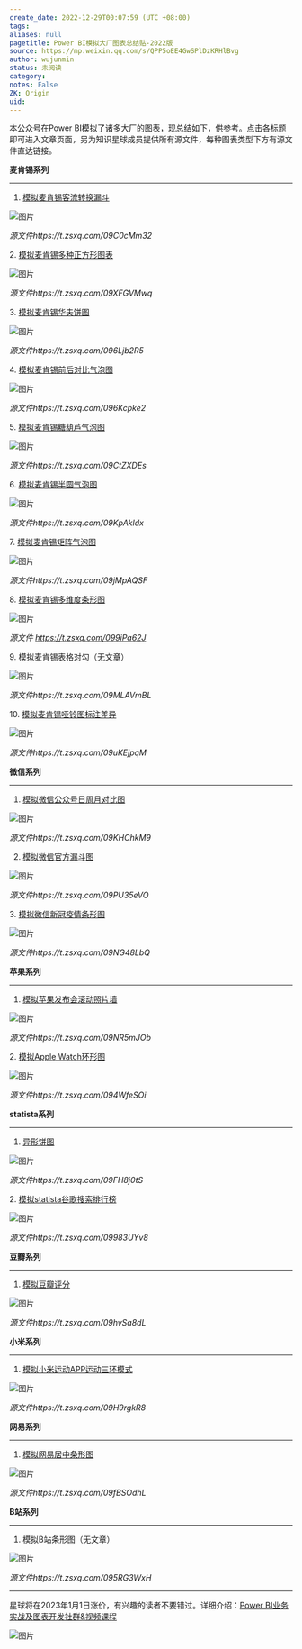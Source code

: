 ```yaml
---
create_date: 2022-12-29T00:07:59 (UTC +08:00)
tags: 
aliases: null
pagetitle: Power BI模拟大厂图表总结贴-2022版
source: https://mp.weixin.qq.com/s/QPP5oEE4GwSPlDzKRHlBvg
author: wujunmin
status: 未阅读
category: 
notes: False
ZK: Origin
uid: 
---
```


本公众号在Power BI模拟了诸多大厂的图表，现总结如下，供参考。点击各标题即可进入文章页面，另为知识星球成员提供所有源文件，每种图表类型下方有源文件直达链接。  

**麦肯锡系列**

___

1.  [模拟麦肯锡客流转换漏斗](http://mp.weixin.qq.com/s?__biz=MzIxOTQ5MjQxNQ==&mid=2247489983&idx=1&sn=508833498ce3d2368e1beb2643ae4f52&chksm=97db20efa0aca9f9284f4810b7b22dff50c6a7880fc5bb6b426b924c6f45775bc70b18173607&scene=21#wechat_redirect)
    

![图片](https://mmbiz.qpic.cn/mmbiz_png/JHQQIBqYy6TyHUerXUUAGvINiawG9xffh7YlMMibBKw2yXIWia2XkTB1xODWcUgia61tiayzOsUegGU7Un9cgHXfqxA/640?wx_fmt=png&wxfrom=5&wx_lazy=1&wx_co=1)

_源文件https://t.zsxq.com/09C0cMm32_

2\. [模拟麦肯锡多种正方形图表](http://mp.weixin.qq.com/s?__biz=MzIxOTQ5MjQxNQ==&mid=2247490011&idx=1&sn=799e0b3589b0c8c185aad500781c1899&chksm=97db208ba0aca99df5a7e2f840bfe711e12e796631ee5817395140c754041d03905e4d684ae1&scene=21#wechat_redirect)

![图片](https://mmbiz.qpic.cn/mmbiz_png/JHQQIBqYy6SBquDG9xgDNAybuzuI5iaNOQM0WgSMj7iaBF17DXcicfOcJFWzpmZyHDqOhbmDnezdUGcbaAdF8eg1Q/640?wx_fmt=png&wxfrom=5&wx_lazy=1&wx_co=1)

_源文件https://t.zsxq.com/09XFGVMwq_

3\. [模拟麦肯锡华夫饼图](http://mp.weixin.qq.com/s?__biz=MzIxOTQ5MjQxNQ==&mid=2247490050&idx=1&sn=7c399f474d9a125d8fd6bb5007f4bf52&chksm=97db2352a0acaa4454c6a0dd1a5a4791aa01fbc4ed58b5852290587f9e01690230270e21095f&scene=21#wechat_redirect)

![图片](https://mmbiz.qpic.cn/mmbiz_png/JHQQIBqYy6TUibZ66MM9Gtck9cfl9HnibFicLyicn2T9nalesXJNEM63Uc3Qic5FsSP5PNwXnZZB9XfpIRgm6ekYjEQ/640?wx_fmt=png&wxfrom=5&wx_lazy=1&wx_co=1)

_源文件https://t.zsxq.com/096Ljb2R5_

4\. [模拟麦肯锡前后对比气泡图](http://mp.weixin.qq.com/s?__biz=MzIxOTQ5MjQxNQ==&mid=2247490318&idx=1&sn=41a29f495ca0f50ee68692145e87f090&chksm=97db225ea0acab480f855464658b398693e1608b6c7c89bbf8fe2003d088802a42c1d5fa2a8d&scene=21#wechat_redirect)

![图片](https://mmbiz.qpic.cn/mmbiz_png/JHQQIBqYy6TWSdwdAdn50sY1KjvvZ1oL5icHFcuAVx1jn44icqlNIGB1VO3QIvKd5Hw2wmkcUSiaxpDefKPJrAxeA/640?wx_fmt=png&wxfrom=5&wx_lazy=1&wx_co=1)

_源文件https://t.zsxq.com/096Kcpke2_

5\. [模拟麦肯锡糖葫芦气泡图](http://mp.weixin.qq.com/s?__biz=MzIxOTQ5MjQxNQ==&mid=2247490653&idx=1&sn=6b601462fa1e0e77668d321295e0d2d1&chksm=97db250da0acac1b5e3f8213a624f1fb005c7e98ef8b0d75620685d4d35f2963fc3d06a97c4b&scene=21#wechat_redirect)

![图片](https://mmbiz.qpic.cn/mmbiz_png/JHQQIBqYy6RXfjBuIiaRm8roPNrpeN4F0J7Iib8SJia0XicwYe5joE16SbVnWkcuWaVTNpkOydqX8skibBaEdKtNFxA/640?wx_fmt=png&wxfrom=5&wx_lazy=1&wx_co=1)

_源文件https://t.zsxq.com/09CtZXDEs_

6\. [模拟麦肯锡半圆气泡图](http://mp.weixin.qq.com/s?__biz=MzIxOTQ5MjQxNQ==&mid=2247490763&idx=1&sn=9414b2c58d455b586cd3b3bac5b736b1&chksm=97db259ba0acac8d60cae4eb1488ae0e3e78003b4f7390df56ac05ab50f2296779003f06c1bb&scene=21#wechat_redirect)

![图片](https://mmbiz.qpic.cn/mmbiz_png/JHQQIBqYy6QSkticsl3ztKLafUQSCkWmkpAfYDDNr8m9aemJ8lfzMpfzf0k5ZuEuBCIYynAiaIf0EbIdMbuV3UIg/640?wx_fmt=png&wxfrom=5&wx_lazy=1&wx_co=1)

_源文件https://t.zsxq.com/09KpAkldx_

7\. [模拟麦肯锡矩阵气泡图](http://mp.weixin.qq.com/s?__biz=MzIxOTQ5MjQxNQ==&mid=2247488489&idx=1&sn=234c789eee4d422954fa98548b03373f&chksm=97db2ab9a0aca3afce9427cdbb34a7e14133432239e2ee3ba9de80a7d01d4c9d680fbe083b28&scene=21#wechat_redirect)

![图片](https://mmbiz.qpic.cn/mmbiz_png/JHQQIBqYy6QOlcpSLcv2VctX9hjTUVpcLAfiaNibhmQSuiaHFolUUyJOODX8zA2WnSv665iaW1vDsf1gba3nlLF0jw/640?wx_fmt=png&wxfrom=5&wx_lazy=1&wx_co=1)

_源文件https://t.zsxq.com/09jMpAQSF_

8\. [模拟麦肯锡多维度条形图](http://mp.weixin.qq.com/s?__biz=MzIxOTQ5MjQxNQ==&mid=2247487502&idx=1&sn=0fb431a52994336d69cc1cdca2204b93&chksm=97db295ea0aca0488dfcd925df78e8ddcb8b7ae9f83a9a576b2b92333f9e1ba8498d8204aa8b&scene=21#wechat_redirect)

![图片](https://mmbiz.qpic.cn/mmbiz_png/JHQQIBqYy6Qib7v4VCYz0o3iaJdVibNjnSGvc8WMzJe4FEI5k0PyyAY7YbILmvEKqyelyoMyCf9TBHeldD6lrmDnA/640?wx_fmt=png&wxfrom=5&wx_lazy=1&wx_co=1)

_源文件 https://t.zsxq.com/099iPa62J_

9\. 模拟麦肯锡表格对勾（无文章）

![图片](https://mmbiz.qpic.cn/mmbiz_png/JHQQIBqYy6R2qHRRkS7iaEOFbkicreBHoOT957hSYdY3p4oZdx83BEFNiazxwKEjibunzCx2nwQuVzQfI2vkouBVYw/640?wx_fmt=png&wxfrom=5&wx_lazy=1&wx_co=1)

_源文件https://t.zsxq.com/09MLAVmBL_

10\. [模拟麦肯锡哑铃图标注差异](http://mp.weixin.qq.com/s?__biz=MzIxOTQ5MjQxNQ==&mid=2247490379&idx=1&sn=91827a8f519f1df319902a1e94bfa2c9&chksm=97db221ba0acab0dc012acbc38f4dc2eda05c5090f0cc24cd1ae25699b6d9bfd9a12581c3186&scene=21#wechat_redirect)

![图片](https://mmbiz.qpic.cn/mmbiz_png/JHQQIBqYy6TZJ4YaEscHBI5UkAWpXuT0bPMfSWm5boe1VhkmrviaXIbicicU6cM2U6SjUnlGibhM0pMxbbF6FFPVIw/640?wx_fmt=png&wxfrom=5&wx_lazy=1&wx_co=1)

_源文件https://t.zsxq.com/09uKEjpqM_

**微信系列**

___

1.  [模拟微信公众号日周月对比图](http://mp.weixin.qq.com/s?__biz=MzIxOTQ5MjQxNQ==&mid=2247489324&idx=1&sn=d77dc79562bf326eb842d094525a516d&chksm=97db2e7ca0aca76a2a11bb7e952cfdf24bf034daba5945b428ec013cc63f3a3abf9b2b5ff8be&scene=21#wechat_redirect)
    

![图片](https://mmbiz.qpic.cn/mmbiz_png/JHQQIBqYy6RziaIqbdA9sV5NFEaJIsBUWLGWuGkTsruz9JCfzR5FckvdAXTPiaH1jIrow5e49PWWpke16eT6jSlQ/640?wx_fmt=png&wxfrom=5&wx_lazy=1&wx_co=1)

_源文件https://t.zsxq.com/09KHChkM9_

2. [模拟微信官方漏斗图](http://mp.weixin.qq.com/s?__biz=MzIxOTQ5MjQxNQ==&mid=2247488033&idx=1&sn=01c8ac7db1ffc8d3b70dd4093135649c&chksm=97db2b71a0aca267b13dc964931a33976b39112b3426211efb8fe55029ebfea2740b956c8818&scene=21#wechat_redirect)

![图片](https://mmbiz.qpic.cn/mmbiz_png/JHQQIBqYy6QIddvA0tZias7OqEP2HJ9hM6yxRkogXdmMUCJ8zMQ8UjvFjic8uIzvy2m4EPKQRI0DrKQuBx5ia1FKA/640?wx_fmt=png&wxfrom=5&wx_lazy=1&wx_co=1)

_源文件https://t.zsxq.com/09PU35eVO_

3\. [模拟微信新冠疫情条形图](http://mp.weixin.qq.com/s?__biz=MzIxOTQ5MjQxNQ==&mid=2247491362&idx=1&sn=211cb64180bf2b7f0e128335d0f2f0b5&chksm=97db2672a0acaf6420f6916da63fc5290b4491e43636b7bed57ed1ff107b3ebb4cd512a3b52a&scene=21#wechat_redirect)

![图片](https://mmbiz.qpic.cn/mmbiz_png/JHQQIBqYy6TcNWyxxEWcENibcZ7XTSLrxezGmAahR6fo6Vbo0ulgB0AVHqZH6b5xw0Hz5BSHtmxCcz7Q8u0YDsQ/640?wx_fmt=png&wxfrom=5&wx_lazy=1&wx_co=1)

_源文件https://t.zsxq.com/09NG48LbQ_

**苹果系列**

___

1.  [模拟苹果发布会滚动照片墙](http://mp.weixin.qq.com/s?__biz=MzIxOTQ5MjQxNQ==&mid=2247487838&idx=1&sn=2938aaee781cbf71d3da98a13013503b&chksm=97db280ea0aca118ee4f2db69b913ee2aef98cf92ac4a1a164834ababff9eb56e9b0df06079a&scene=21#wechat_redirect)
    

![图片](https://mmbiz.qpic.cn/mmbiz_gif/JHQQIBqYy6TyHzibHZxcdiaC5yiaeTeRsUrgdEamke2WhcLnbvycBFfp980LKuqcLiaQefLzXVw1S3cBKqVMUkYj5A/640?wx_fmt=gif&wxfrom=5&wx_lazy=1)

_源文件https://t.zsxq.com/09NR5mJOb_

2\. [模拟Apple Watch环形图](http://mp.weixin.qq.com/s?__biz=MzIxOTQ5MjQxNQ==&mid=2247490667&idx=1&sn=17ea45cc90726b9f40d59a0960cb71cf&chksm=97db253ba0acac2df0f2f08533568d7749cfc2def801370a4bcd153b81d34ab60ed893a5d875&scene=21#wechat_redirect)

![图片](https://mmbiz.qpic.cn/mmbiz_gif/JHQQIBqYy6TicLAlqECMKMDZnCjyC7rcrucHGjibw8ODb2OahvlBJiaPqIicQcNgWjuMyiajJEmEomVhdLL6whwveZw/640?wx_fmt=gif&wxfrom=5&wx_lazy=1)

_源文件https://t.zsxq.com/094WfeSOi_

**statista系列**

___

1.  [异形饼图](http://mp.weixin.qq.com/s?__biz=MzIxOTQ5MjQxNQ==&mid=2247489117&idx=1&sn=2bbd4a5bc7d52aa00188112cff340629&chksm=97db2f0da0aca61b5523aa889f5a64f9c0e9be04be18e6bc73024081d0c7343e35a585d9e2b6&scene=21#wechat_redirect)
    

![图片](https://mmbiz.qpic.cn/mmbiz_png/JHQQIBqYy6TziaS0nNWsEGRFGFSiazPviaX9AUndO5IAWAEjia7FrETn7sRvy4b3wYGk5Z71nrb2GFXbwia61juHkJw/640?wx_fmt=png&wxfrom=5&wx_lazy=1&wx_co=1)

_源文件https://t.zsxq.com/09FH8j0tS_

2\. [模拟statista谷歌搜索排行榜](http://mp.weixin.qq.com/s?__biz=MzIxOTQ5MjQxNQ==&mid=2247491294&idx=1&sn=ac7dd5d091639e694048cfa15b27f6c2&chksm=97db278ea0acae98211dfb453272bd7dab3a87bf9a080763f80abfd50ef68adae7708d6e6e34&scene=21#wechat_redirect)

![图片](https://mmbiz.qpic.cn/mmbiz_png/JHQQIBqYy6SRPYVqGPjQ3havHppsYwpMKQrrZka958ibIka1CYhp0gZfvGxZECoI3vbWAmK4LzRicxhuuXySebtA/640?wx_fmt=png&wxfrom=5&wx_lazy=1&wx_co=1)

_源文件https://t.zsxq.com/09983UYv8_

**豆瓣系列**

___

1.  [模拟豆瓣评分](http://mp.weixin.qq.com/s?__biz=MzIxOTQ5MjQxNQ==&mid=2247489602&idx=1&sn=de9dbc4ee02528068ea40f73692541c5&chksm=97db2112a0aca80494e467c536e3c43bc2bf05a203eff636a1d65a4eb5813587512cdea35631&scene=21#wechat_redirect)
    

![图片](https://mmbiz.qpic.cn/mmbiz_png/JHQQIBqYy6SxX3uWWAPNgd0XpOGngE04Shx6TwAkunN7JCFsHDpFQicnCnTF3aib51YERqobl4gQNJ0k3bEQ511g/640?wx_fmt=png&wxfrom=5&wx_lazy=1&wx_co=1)

_源文件https://t.zsxq.com/09hvSa8dL_

**小米系列**

___

1.  [模拟小米运动APP运动三环模式](http://mp.weixin.qq.com/s?__biz=MzIxOTQ5MjQxNQ==&mid=2247490255&idx=1&sn=a0ba7bb39f572a3d535b53f163258369&chksm=97db239fa0acaa896b7944756ccfd98c8de11bc141dc654caf9d416d7cc58d8eafc8137834a3&scene=21#wechat_redirect)
    

![图片](https://mmbiz.qpic.cn/mmbiz_png/JHQQIBqYy6QpqZL92Xr0PtdibicvTSSTCNkpiabUiaRiaibfAPqkZ3HXibgO498IfCGcIMJJtXunwEQMibU0LH9k5t7ibiag/640?wx_fmt=png&wxfrom=5&wx_lazy=1&wx_co=1)

_源文件https://t.zsxq.com/09H9rgkR8_

**网易系列**

___

1.  [模拟网易居中条形图](http://mp.weixin.qq.com/s?__biz=MzIxOTQ5MjQxNQ==&mid=2247491044&idx=1&sn=934690d5bc8a5824ac06c9d0ea4da2c7&chksm=97db24b4a0acada25e9349c99267095c81ee2cc89e954d0dfc0e135c9b1d43aac2941787c140&scene=21#wechat_redirect)
    

![图片](https://mmbiz.qpic.cn/mmbiz_png/JHQQIBqYy6TVMoQs923Kz6nicq7zGsib2ib0iaTfyzUWQpYcTWFod2ILicDZRsbdwicF0icaQJz9qEcCveibPWvibonX8FQ/640?wx_fmt=png&wxfrom=5&wx_lazy=1&wx_co=1)

_源文件https://t.zsxq.com/09fBSOdhL_

**B站系列**

___

1.  模拟B站条形图（无文章）
    

![图片](https://mmbiz.qpic.cn/mmbiz_png/JHQQIBqYy6R2qHRRkS7iaEOFbkicreBHoO6gpWta7foJSxzS3wEIdpkGHOEaDPfT6Hc1Gc5603GiahJZzGhdhQ7Rg/640?wx_fmt=png&wxfrom=5&wx_lazy=1&wx_co=1)

_源文件https://t.zsxq.com/095RG3WxH_

___

星球将在2023年1月1日涨价，有兴趣的读者不要错过。详细介绍：[Power BI业务实战及图表开发社群&视频课程](http://mp.weixin.qq.com/s?__biz=MzIxOTQ5MjQxNQ==&mid=2247491267&idx=1&sn=9f8011a4c2a7f38f17b6ef4168625c63&chksm=97db2793a0acae853c07277e58d55c0b8db67e953b44228508b7282f4e907af330cf64efbf51&scene=21#wechat_redirect)

![图片](https://mmbiz.qpic.cn/mmbiz_jpg/JHQQIBqYy6SrFOpSISmqT2k74QM76UrbIBKw9vBMzBUmBfibKCas2iccpABJdicQ4UNYGL2QCMLGaesXVyJ601kvw/640?wx_fmt=jpeg&wxfrom=5&wx_lazy=1&wx_co=1)
